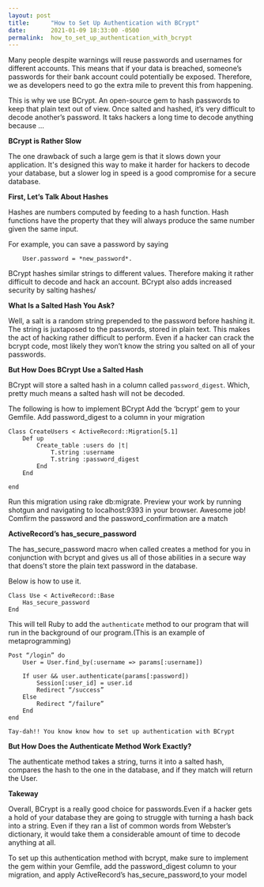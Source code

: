 ```yaml
---
layout: post
title:      "How to Set Up Authentication with BCrypt"
date:       2021-01-09 18:33:00 -0500
permalink:  how_to_set_up_authentication_with_bcrypt
---
```



Many people despite warnings will reuse passwords and usernames for different accounts. This means that if your data is breached, someone’s passwords for their bank account could potentially be exposed. Therefore, we as developers need to go the extra mile to prevent this from happening.

This is why we use BCrypt. An open-source gem to hash passwords to keep that plain text out of view. Once salted and hashed, it’s very difficult to decode another’s password. It taks hackers a long time to decode anything because ...

**BCrypt is Rather Slow**

The one drawback of such a large gem is that it slows down your application. It's designed this way to make it harder for hackers to decode your database, but a slower log in speed is a good compromise for a secure database.

**First, Let’s Talk About Hashes**

Hashes are numbers computed by feeding to a hash function. Hash functions have the property that they will always produce the same number given the same input.

For example, you can save a password by saying 

```
	User.password = *new_password*.
```

BCrypt hashes similar strings to different values. Therefore making it rather difficult to decode and hack an account. BCrypt also adds increased security by salting hashes/

**What Is a Salted Hash You Ask?**

Well, a salt is a random string prepended to the password before hashing it. The string is juxtaposed to the passwords, stored in plain text. This makes the act of hacking rather difficult to perform. Even if a hacker can crack the bcrypt code, most likely they won’t know the string you salted on all of your passwords.

**But How Does BCrypt Use a Salted Hash**

BCrypt will store a salted hash in a column called ```password_digest```. Which, pretty much means a salted hash will not be decoded.

The following is how to implement BCrypt
Add the ‘bcrypt’ gem to your Gemfile.
Add password_digest to a column in your migration
```
Class CreateUsers < ActiveRecord::Migration[5.1]
	Def up
		Create_table :users do |t|
			T.string :username
			T.string :password_digest
		End
	End
	
end
```
Run this migration using rake db:migrate. Preview your work by running shotgun and navigating to localhost:9393 in your browser. Awesome job!
Comfirm the password and the password_confirmation are a match

**ActiveRecord’s has_secure_password**

The has_secure_password macro when called creates a method for you in conjunction with bcrypt and gives us all of those abilities in a secure way that doens’t store the plain text password in the database.

Below is how to use it.
```
Class Use < ActiveRecord::Base
	Has_secure_password
End
```
This will tell Ruby to add the ```authenticate``` method to our program that will run in the background of our program.(This is an example of metaprogramming)

```
Post “/login” do
	User = User.find_by(:username => params[:username])

	If user && user.authenticate(params[:password])
		Session[:user_id] = user.id
		Redirect “/success”
	Else
		Redirect “/failure”
	End
end

Tay-dah!! You know know how to set up authentication with BCrypt
```

**But How Does the Authenticate Method Work Exactly?**

The authenticate method takes a string, turns it into a salted hash, compares the hash to the one in the database, and if they match will return the User.

**Takeway**

Overall, BCrypt is a really good choice for passwords.Even if a hacker gets a hold of your database they are going to struggle with turning a hash back into a string.
Even if they ran a list of common words from Webster’s dictionary, it would take them a considerable amount of time to decode anything at all.

To set up this authentication method with bcrypt, make sure to implement the gem within your Gemfile, add the password_digest column to your migration, and apply ActiveRecord’s has_secure_password,to your model











